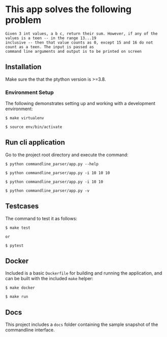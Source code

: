 # This app solves the following problem

```
Given 3 int values, a b c, return their sum. However, if any of the values is a teen -- in the range 13...19
inclusive -- then that value counts as 0, except 15 and 16 do not count as a teen. The input is passed as
command line arguments and output is to be printed on screen
```


## Installation

Make sure the that the ptython version is >=3.8. 

### Environment Setup

The following demonstrates setting up and working with a development environment:

```
$ make virtualenv

$ source env/bin/activate

```

## Run cli application

Go to the project root directory and execute the command:

```
$ python commandline_parser/app.py --help

$ python commandline_parser/app.py -i 10 10 10

$ python commandline_parser/app.py -i 10 10

$ python commandline_parser/app.py -v
```

## Testcases

The command to test it as follows:

```
$ make test

or

$ pytest
```

## Docker

Included is a basic `Dockerfile` for building and running the application, and can be built with the included `make` helper:

```
$ make docker

$ make run
```

## Docs

This project includes a `docs` folder containing the sample snapshot of the commandline interface.
